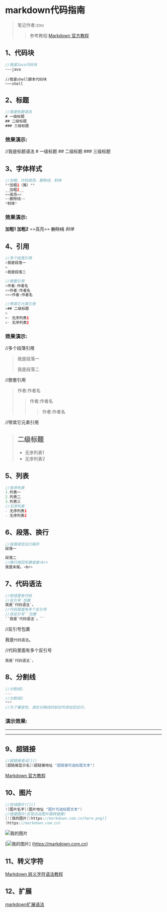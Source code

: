 # markdown代码指南
>笔记作者:zou
>>参考教程:[Markdown 官方教程](https://markdown.com.cn/)
## 1、代码块
~~~java
//我是Java代码块
~~~java
~~~

~~~shell
//我是shell脚本代码块
~~~shell
~~~

## 2、标题
~~~java
//我是标题语法
# 一级标题
## 二级标题
### 三级标题
~~~

### 效果演示:
//我是标题语法
	# 一级标题
	## 二级标题
	### 三级标题

## 3、字体样式
~~~java
//加粗、代码高亮、删除线、斜体
**加粗1（推）**
__加粗2__
==高亮==
~~删除线~~
*斜体*
~~~

### 效果演示:
**加粗1**
**加粗2**
==高亮==
~~删除线~~
*斜体*

## 4、引用
~~~java
//多个段落引用
>我是段落一
>
>我是段落二

//嵌套引用
>作者:作者名
>>作者:作者名
>>>作者:作者名

//带其它元素引用
>## 二级标题
>
>- 无序列表1
>- 无序列表2


~~~

### 效果演示:

//多个段落引用
>我是段落一
>
>我是段落二

//嵌套引用
>作者:作者名
>>作者:作者名
>>>作者:作者名

//带其它元素引用
>## 二级标题
>
>- 无序列表1
>- 无序列表2

## 5、列表
~~~java
//有序列表
1.列表一
2.列表二
3.列表三
//无序列表
- 无序列表1
- 无序列表2
~~~

## 6、段落、换行
~~~java
//段落用空白行隔开
段落一

段落二
//换行用回车键或者<br>
我是末尾。<br>
~~~

## 7、代码语法
~~~java
//短语里有代码
//反引号`包裹
我是`代码语法`。
//代码里面有多个反引号
//双反引号``包裹
``我是`代码语法`。``
~~~
//反引号包裹

我是`代码语法`。

//代码里面有多个反引号

``我是`代码语法`。``
## 8、分割线
~~~java
//分割线1
---
//分割线2
***
//为了兼容性，请在分隔线的前后均添加空白行。
~~~
### 演示效果:

---

***

## 9、超链接
~~~java
//超链接语法[]()
[超链接显示名](超链接地址 "超链接可选标题文本")
~~~
[Markdown 官方教程](https://markdown.com.cn/ "我是一条链接")
## 10、图片
~~~java
//在线图片![]()
![图片名字](图片地址 "图片可选标题文本")
//链接图片(实现点击图片跳转链接)
[![我的图片](https://markdown.com.cn/hero.png)]
(https://markdown.com.cn)
~~~
![我的图片](https://markdown.com.cn/assets/img/philly-magic-garden.9c0b4415.jpg "我是一张图片")

[![我的图片](https://markdown.com.cn/hero.png)]
(https://markdown.com.cn)

## 11、转义字符
[Markdown 转义字符语法教程](https://markdown.com.cn/basic-syntax/escaping-characters.html)

## 12、扩展
[markdown扩展语法](https://markdown.com.cn/extended-syntax/)
